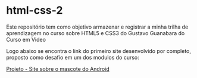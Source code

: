 # html-css-2
 Este repositório tem como objetivo armazenar e registrar a minha trilha de aprendizagem no curso sobre HTML5 e CSS3 do Gustavo Guanabara do Curso em Video

<p>Logo abaixo se encontra o link do primeiro site desenvolvido por completo, proposto como desafio em um dos modulos do curso:</p>
<a href = "https://joaovgomess.github.io/html5-css3/desafios/desafio010/index.html" target = "_blank" >Projeto - Site sobre o mascote do Android</a>
